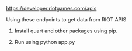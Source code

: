 https://developer.riotgames.com/apis

Using these endpoints to get data from RIOT APIS

1. Install quart and other packages using pip.

2. Run using python app.py
